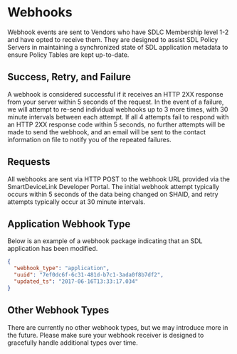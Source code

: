 # Webhooks
Webhook events are sent to Vendors who have SDLC Membership level 1-2 and have opted to receive them. They are designed to assist SDL Policy Servers in maintaining a synchronized state of SDL application metadata to ensure Policy Tables are kept up-to-date.

## Success, Retry, and Failure
A webhook is considered successful if it receives an HTTP 2XX response from your server within 5 seconds of the request. In the event of a failure, we will attempt to re-send individual webhooks up to 3 more times, with 30 minute intervals between each attempt. If all 4 attempts fail to respond with an HTTP 2XX response code within 5 seconds, no further attempts will be made to send the webhook, and an email will be sent to the contact information on file to notify you of the repeated failures.

## Requests
All webhooks are sent via HTTP POST to the webhook URL provided via the SmartDeviceLink Developer Portal. The initial webhook attempt typically occurs within 5 seconds of the data being changed on SHAID, and retry attempts typically occur at 30 minute intervals.

## Application Webhook Type
Below is an example of a webhook package indicating that an SDL application has been modified.

```json
{
  "webhook_type": "application",
  "uuid": "7ef0dc6f-6c31-481d-b7c1-3ada0f8b7df2",
  "updated_ts": "2017-06-16T13:33:17.034"
}
```

## Other Webhook Types
There are currently no other webhook types, but we may introduce more in the future. Please make sure your webhook receiver is designed to gracefully handle additional types over time.
